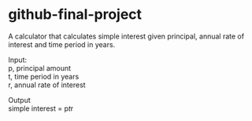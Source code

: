 # github-final-project

A calculator that calculates simple interest given principal, annual rate of interest and time period in years.

Input:\
   p, principal amount\
   t, time period in years\
   r, annual rate of interest
   
Output\
   simple interest = p*t*r
